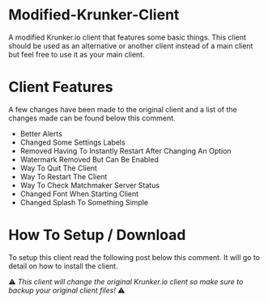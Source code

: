 # Modified-Krunker-Client
A modified Krunker.io client that features some basic things. This client should be used as an alternative or another client instead of a main client but feel free to use it as your main client.

# Client Features
A few changes have been made to the original client and a list of the changes made can be found below this comment.

- Better Alerts
- Changed Some Settings Labels
- Removed Having To Instantly Restart After Changing An Option
- Watermark Removed But Can Be Enabled
- Way To Quit The Client
- Way To Restart The Client
- Way To Check Matchmaker Server Status
- Changed Font When Starting Client
- Changed Splash To Something Simple

# How To Setup / Download
To setup this client read the following post below this comment. It will go to detail on how to install the client.

⚠️ *This client will change the original Krunker.io client so make sure to backup your original client files!* ⚠️
